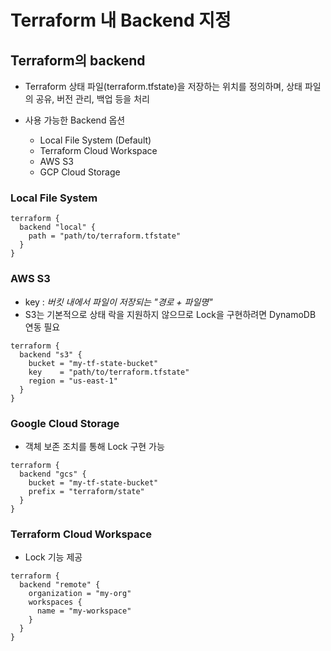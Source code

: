 # Terraform 내 Backend 지정 

## Terraform의 backend
- Terraform 상태 파일(terraform.tfstate)을 저장하는 위치를 정의하며, 상태 파일의 공유, 버전 관리, 백업 등을 처리

- 사용 가능한 Backend 옵션
    - Local File System (Default)
    - Terraform Cloud Workspace
    - AWS S3 
    - GCP Cloud Storage

### Local File System

```hcl
terraform {
  backend "local" {
    path = "path/to/terraform.tfstate"
  }
}
```

### AWS S3
- key : *버킷 내에서 파일이 저장되는 "경로 + 파일명"*
- S3는 기본적으로 상태 락을 지원하지 않으므로 Lock을 구현하려면 DynamoDB 연동 필요
```hcl
terraform {
  backend "s3" {
    bucket = "my-tf-state-bucket"
    key    = "path/to/terraform.tfstate"
    region = "us-east-1"
  }
}
```

### Google Cloud Storage
- 객체 보존 조치를 통해 Lock 구현 가능 
```hcl
terraform {
  backend "gcs" {
    bucket = "my-tf-state-bucket"
    prefix = "terraform/state"
  }
}
```

### Terraform Cloud Workspace
- Lock 기능 제공 
```hcl
terraform {
  backend "remote" {
    organization = "my-org"
    workspaces {
      name = "my-workspace"
    }
  }
}
```